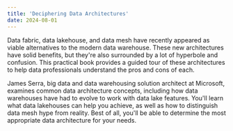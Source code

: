 ```yaml
---
title: 'Deciphering Data Architectures'
date: 2024-08-01
---
```


Data fabric, data lakehouse, and data mesh have recently appeared as viable alternatives to the modern data warehouse. These new architectures have solid benefits, but they're also surrounded by a lot of hyperbole and confusion. This practical book provides a guided tour of these architectures to help data professionals understand the pros and cons of each. 

James Serra, big data and data warehousing solution architect at Microsoft, examines common data architecture concepts, including how data warehouses have had to evolve to work with data lake features. You'll learn what data lakehouses can help you achieve, as well as how to distinguish data mesh hype from reality. Best of all, you'll be able to determine the most appropriate data architecture for your needs.